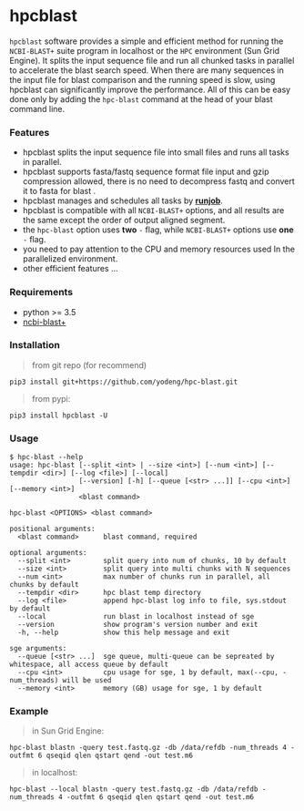 # hpcblast

`hpcblast` software provides a simple and efficient method for running the `NCBI-BLAST+` suite program in localhost or the `HPC` environment (Sun Grid Engine). It splits the input sequence file and run all chunked tasks in parallel to accelerate the blast search speed. When there are many sequences in the input file for blast comparison and the running speed is slow, using hpcblast can significantly improve the performance. All of this can be easy done only by adding the `hpc-blast` command at the head of your blast command line.



### Features

+ hpcblast splits the input sequence file into small files and runs all tasks in parallel.
+ hpcblast supports fasta/fastq sequence format file input and gzip compression allowed, there is no need to decompress fastq and convert it to fasta for blast .
+ hpcblast manages and schedules all tasks by [**runjob**](https://github.com/yodeng/runjob).
+ hpcblast is compatible with all `NCBI-BLAST+` options, and all results are the same except the order of output aligned segment.
+ the `hpc-blast` option uses **two** `-` flag, while `NCBI-BLAST+` options use **one** `-` flag.
+ you need to pay attention to the CPU and memory resources used In the parallelized environment.
+ other efficient  features ...



### Requirements

+ python >= 3.5
+ [ncbi-blast+](https://anaconda.org/bioconda/blast)



### Installation

> from git repo (for recommend)

```
pip3 install git+https://github.com/yodeng/hpc-blast.git
```

> from pypi:

```
pip3 install hpcblast -U
```



### Usage

```
$ hpc-blast --help 
usage: hpc-blast [--split <int> | --size <int>] [--num <int>] [--tempdir <dir>] [--log <file>] [--local]
                 [--version] [-h] [--queue [<str> ...]] [--cpu <int>] [--memory <int>]
                 <blast command>

hpc-blast <OPTIONS> <blast command>

positional arguments:
  <blast command>      blast command, required

optional arguments:
  --split <int>        split query into num of chunks, 10 by default
  --size <int>         split query into multi chunks with N sequences
  --num <int>          max number of chunks run in parallel, all chunks by default
  --tempdir <dir>      hpc blast temp directory
  --log <file>         append hpc-blast log info to file, sys.stdout by default
  --local              run blast in localhost instead of sge
  --version            show program's version number and exit
  -h, --help           show this help message and exit

sge arguments:
  --queue [<str> ...]  sge queue, multi-queue can be sepreated by whitespace, all access queue by default
  --cpu <int>          cpu usage for sge, 1 by default, max(--cpu, -num_threads) will be used
  --memory <int>       memory (GB) usage for sge, 1 by default
```



### Example

> in Sun Grid Engine:

```
hpc-blast blastn -query test.fastq.gz -db /data/refdb -num_threads 4 -outfmt 6 qseqid qlen qstart qend -out test.m6
```

> in localhost:

```
hpc-blast --local blastn -query test.fastq.gz -db /data/refdb -num_threads 4 -outfmt 6 qseqid qlen qstart qend -out test.m6
```

